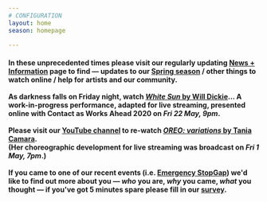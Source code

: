 ```yaml
---
# CONFIGURATION
layout: home
season: homepage

---
```

#### In these unprecedented times please visit our regularly updating [News + Information](/coronavirus) page to find — updates to our [Spring season](/current/2020-springsummer/) / other things to watch online / help for artists and our community.<br><br>As darkness falls on Friday night, watch [*White Sun* by Will Dickie](/current/2020-worksahead)… A work-in-progress performance, adapted for live streaming, presented online with Contact as Works Ahead 2020 on *Fri 22 May, 9pm*.<br><br>Please visit our <a href="http://youtube.com/watch?v=m7dDCgaffoI&t=3600s" target="_blank">YouTube channel</a> to re-watch [*OREO: variations* by Tania Camara](/current/2020-springsummer/camara).<br>(Her choreographic development for live streaming was broadcast on *Fri 1 May, 7pm*.)<br><br>If you came to one of our recent events (i.e. [Emergency StopGap](/current/2020-emergencystopgap)) we'd like to find out more about you — *who* you are, *why* you came, *what* you thought — if you've got 5 minutes spare please fill in our <a href="http://research.audiencesurveys.org/s.asp?k=157901649112" target="_blank">survey</a>.
